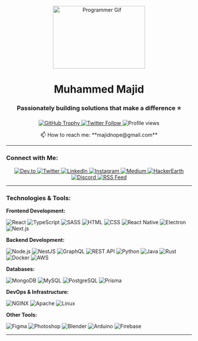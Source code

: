 <p align="center">
  <img width="250px" height="170px" src="https://cdn.dribbble.com/users/1162077/screenshots/3848914/programmer.gif" alt="Programmer Gif">
</p>

<h1 align="center">Muhammed Majid</h1>
<h3 align="center">Passionately building solutions that make a difference ⭐</h3>

<p align="center">
  <a href="https://github.com/ryo-ma/github-profile-trophy">
    <img src="https://github-profile-trophy.vercel.app/?username=majidnope" alt="GitHub Trophy" />
  </a>
  <a href="https://twitter.com/majidnope" target="_blank">
    <img src="https://img.shields.io/twitter/follow/majidnope?logo=twitter&style=for-the-badge" alt="Twitter Follow" />
  </a>
  <img src="https://komarev.com/ghpvc/?username=majidnope&label=Profile%20views&color=0e75b6&style=flat" alt="Profile views" />
</p>

<p align="center">📫 How to reach me: **majidnope@gmail.com**</p>

---

### Connect with Me:
<p align="center">
  <a href="https://dev.to/majidnope" target="_blank">
    <img src="https://img.shields.io/badge/dev.to-0A0A0A?logo=dev.to&logoColor=white&style=for-the-badge" alt="Dev.to" />
  </a>
  <a href="https://twitter.com/majidnope" target="_blank">
    <img src="https://img.shields.io/badge/twitter-1DA1F2?logo=twitter&logoColor=white&style=for-the-badge" alt="Twitter" />
  </a>
  <a href="https://linkedin.com/in/majidnope" target="_blank">
    <img src="https://img.shields.io/badge/linkedin-0A66C2?logo=linkedin&logoColor=white&style=for-the-badge" alt="LinkedIn" />
  </a>
  <a href="https://instagram.com/majidnope" target="_blank">
    <img src="https://img.shields.io/badge/instagram-E4405F?logo=instagram&logoColor=white&style=for-the-badge" alt="Instagram" />
  </a>
  <a href="https://medium.com/@muhammed0000majid" target="_blank">
    <img src="https://img.shields.io/badge/medium-12100E?logo=medium&logoColor=white&style=for-the-badge" alt="Medium" />
  </a>
  <a href="https://www.hackerearth.com/@muhammed0000majid" target="_blank">
    <img src="https://img.shields.io/badge/hackerearth-4D3F75?logo=hackerearth&logoColor=white&style=for-the-badge" alt="HackerEarth" />
  </a>
  <a href="https://discord.gg/NOPE#9248" target="_blank">
    <img src="https://img.shields.io/badge/discord-5865F2?logo=discord&logoColor=white&style=for-the-badge" alt="Discord" />
  </a>
  <a href="https://media.rss.com/majidnope/feed.xml" target="_blank">
    <img src="https://img.shields.io/badge/rss-FF5722?logo=rss&logoColor=white&style=for-the-badge" alt="RSS Feed" />
  </a>
</p>

---

### Technologies & Tools:

**Frontend Development:**
<p align="left">
  <img src="https://img.shields.io/badge/React-61DAFB?logo=react&logoColor=white&style=for-the-badge" alt="React" />
  <img src="https://img.shields.io/badge/TypeScript-3178C6?logo=typescript&logoColor=white&style=for-the-badge" alt="TypeScript" />
  <img src="https://img.shields.io/badge/Sass-CC6699?logo=sass&logoColor=white&style=for-the-badge" alt="SASS" />
  <img src="https://img.shields.io/badge/HTML5-E34F26?logo=html5&logoColor=white&style=for-the-badge" alt="HTML" />
  <img src="https://img.shields.io/badge/CSS3-1572B6?logo=css3&logoColor=white&style=for-the-badge" alt="CSS" />
  <img src="https://img.shields.io/badge/React_Native-61DAFB?logo=react&logoColor=white&style=for-the-badge" alt="React Native" />
  <img src="https://img.shields.io/badge/Electron-47848F?logo=electron&logoColor=white&style=for-the-badge" alt="Electron" />
  <img src="https://img.shields.io/badge/Next.js-000000?logo=next.js&logoColor=white&style=for-the-badge" alt="Next.js" />
</p>

**Backend Development:**
<p align="left">
  <img src="https://img.shields.io/badge/Node.js-339933?logo=node.js&logoColor=white&style=for-the-badge" alt="Node.js" />
  <img src="https://img.shields.io/badge/NestJS-E0234E?logo=nestjs&logoColor=white&style=for-the-badge" alt="NestJS" />
  <img src="https://img.shields.io/badge/GraphQL-E10098?logo=graphql&logoColor=white&style=for-the-badge" alt="GraphQL" />
  <img src="https://img.shields.io/badge/REST_API-3C3C3C?logo=swagger&logoColor=white&style=for-the-badge" alt="REST API" />
  <img src="https://img.shields.io/badge/Python-3776AB?logo=python&logoColor=white&style=for-the-badge" alt="Python" />
  <img src="https://img.shields.io/badge/Java-007396?logo=java&logoColor=white&style=for-the-badge" alt="Java" />
  <img src="https://img.shields.io/badge/Rust-000000?logo=rust&logoColor=white&style=for-the-badge" alt="Rust" />
  <img src="https://img.shields.io/badge/Docker-2496ED?logo=docker&logoColor=white&style=for-the-badge" alt="Docker" />
  <img src="https://img.shields.io/badge/AWS-232F3E?logo=amazonaws&logoColor=white&style=for-the-badge" alt="AWS" />
</p>

**Databases:**
<p align="left">
  <img src="https://img.shields.io/badge/MongoDB-47A248?logo=mongodb&logoColor=white&style=for-the-badge" alt="MongoDB" />
  <img src="https://img.shields.io/badge/MySQL-4479A1?logo=mysql&logoColor=white&style=for-the-badge" alt="MySQL" />
  <img src="https://img.shields.io/badge/PostgreSQL-4169E1?logo=postgresql&logoColor=white&style=for-the-badge" alt="PostgreSQL" />
  <img src="https://img.shields.io/badge/Prisma-2D3748?logo=prisma&logoColor=white&style=for-the-badge" alt="Prisma" />
</p>

**DevOps & Infrastructure:**
<p align="left">
  <img src="https://img.shields.io/badge/NGINX-009639?logo=nginx&logoColor=white&style=for-the-badge" alt="NGINX" />
  <img src="https://img.shields.io/badge/Apache-D22128?logo=apache&logoColor=white&style=for-the-badge" alt="Apache" />
  <img src="https://img.shields.io/badge/Linux-FCC624?logo=linux&logoColor=white&style=for-the-badge" alt="Linux" />
</p>

**Other Tools:**
<p align="left">
  <img src="https://img.shields.io/badge/Figma-F24E1E?logo=figma&logoColor=white&style=for-the-badge" alt="Figma" />
  <img src="https://img.shields.io/badge/Adobe_Photoshop-31A8FF?logo=adobephotoshop&logoColor=white&style=for-the-badge" alt="Photoshop" />
  <img src="https://img.shields.io/badge/Blender-F5792A?logo=blender&logoColor=white&style=for-the-badge" alt="Blender" />
  <img src="https://img.shields.io/badge/Arduino-00979D?logo=arduino&logoColor=white&style=for-the-badge" alt="Arduino" />
  <img src="https://img.shields.io/badge/Firebase-FFCA28?logo=firebase&logoColor=white&style=for-the-badge" alt="Firebase" />
</p>

---

